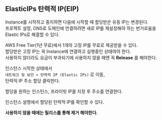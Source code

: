 ## ElasticIPs 탄력적 IP(EIP)

Instance를 시작하고 중지하면 다음에 시작할 때 할당받은 유동 IP는 변경된다.<br>
프로젝트 설정, DNS로 도메인에 연결하려면 새로 IP를 재설정해야 하는 번거로움을<br>
Elastic IPs로 해결할 수 있다.

AWS Free Tier(1년 무료)에서 1개의 고정 IP를 무료로 제공받을 수 있다.<br>
할당받은 고정 IP는 꼭 Instance에 연결하고 실행중인 상태여야 한다.<br>
사용하지 않더라도 요금이 부과되기에 사용하지 않을 때엔 꼭 __Release__ 를 해야한다.

인스턴스 시작한 상태에서<br>
`네트워크 및 보안 > 탄력적 IP (Elastic IPs)` 로 이동,<br>
탄력적 IP 주소 할당 클릭한다.

할당을 원하는 인스턴스, 프라이빗 IP를 지정 후 주소를 연결한다.

인스턴스 설명에서 할당된 탄력적 IP를 확인할 수 있다.

**사용하지 않을 때에는 릴리스를 통해 제거 해야한다.**
